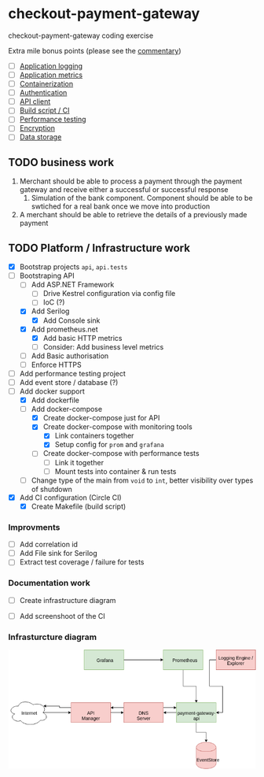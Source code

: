 # checkout-payment-gateway

checkout-payment-gateway coding exercise


Extra mile bonus points (please see the [commentary](/docs/bonus-points.md))

- [ ] [Application logging](/docs/bonus-points.md#application-logging)
- [ ] [Application metrics](/docs/bonus-points.md#application-metrics)
- [ ] [Containerization](/docs/bonus-points.md#containerization)
- [ ] [Authentication](/docs/bonus-points.md#authentication)
- [ ] [API client](/docs/bonus-points.md#api-client)
- [ ] [Build script / CI](/docs/bonus-points.md#build-script--ci)
- [ ] [Performance testing](/docs/bonus-points.md#performance-testing)
- [ ] [Encryption](/docs/bonus-points.md#encryption)
- [ ] [Data storage](/docs/bonus-points.md#data-storage)

## TODO business work

1. Merchant should be able to process a payment through the payment gateway 
and receive either a successful or successful response
    1. Simulation of the bank component. Component should be able to be swtiched for 
    a real bank once we move into production
2. A merchant should be able to retrieve the details of a previously made payment

## TODO Platform / Infrastructure work

- [x] Bootstrap projects `api`, `api.tests`
- [ ] Bootstraping API
    - [ ] Add ASP.NET Framework
        - [ ] Drive Kestrel configuration via config file
        - [ ] IoC (?)
    - [x] Add Serilog
        - [x] Add Console sink
    - [x] Add prometheus.net
        - [x] Add basic HTTP metrics
        - [ ] Consider: Add business level metrics
    - [ ] Add Basic authorisation
    - [ ] Enforce HTTPS
- [ ] Add performance testing project
- [ ] Add event store / database (?)
- [ ] Add docker support
    - [x] Add dockerfile
    - [ ] Add docker-compose
        - [x] Create docker-compose just for API
        - [x] Create docker-compose with monitoring tools
          - [x] Link containers together
          - [x] Setup config for `prom` and `grafana`
        - [ ] Create docker-compose with performance tests
            - [ ] Link it together
            - [ ] Mount tests into container & run tests
    - [ ] Change type of the main from `void` to `int`, 
    better visibility over types of shutdown
- [x] Add CI configuration (Circle CI)
    - [x] Create Makefile (build script)
    
### Improvments

- [ ] Add correlation id
- [ ] Add File sink for Serilog
- [ ] Extract test coverage / failure for tests

### Documentation work

- [ ] Create infrastructure diagram
- [ ] Add screenshoot of the CI


### Infrasturcture diagram

![Infrasturcture diagram](/docs/infrastructure-architecture.png)